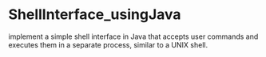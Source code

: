 # ShellInterface_usingJava
implement a simple shell interface in Java that accepts user commands and executes them in a separate process, similar to a UNIX shell.
